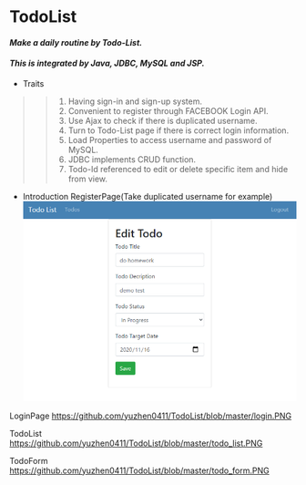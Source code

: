 # TodoList

#### _Make a daily routine by Todo-List._
#### _This is integrated by Java, JDBC, MySQL and JSP._


* Traits
>>1. Having sign-in and sign-up system.
>>2. Convenient to register through FACEBOOK Login API.
>>3. Use Ajax to check if there is duplicated username.
>>4. Turn to Todo-List page if there is correct login information.
>>5. Load Properties to access username and password of MySQL.
>>6. JDBC implements CRUD function.
>>7. Todo-Id referenced to edit or delete specific item and hide from view.

* Introduction
RegisterPage(Take duplicated username for example)
![image](https://github.com/yuzhen0411/TodoList/blob/master/todo_form.PNG)

LoginPage
https://github.com/yuzhen0411/TodoList/blob/master/login.PNG

TodoList
https://github.com/yuzhen0411/TodoList/blob/master/todo_list.PNG

TodoForm
https://github.com/yuzhen0411/TodoList/blob/master/todo_form.PNG
